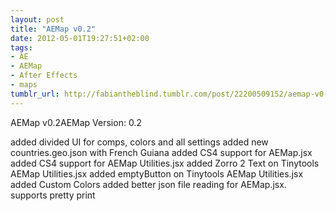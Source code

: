 ```yaml
---
layout: post
title: "AEMap v0.2"
date: 2012-05-01T19:27:51+02:00
tags:
- AE
- AEMap
- After Effects
- maps
tumblr_url: http://fabiantheblind.tumblr.com/post/22200509152/aemap-v0-2
---
```

AEMap v0.2AEMap Version: 0.2

added divided UI for comps, colors and all settings
added new countries.geo.json with French Guiana
added CS4 support for AEMap.jsx
added CS4 support for AEMap Utilities.jsx
added Zorro 2 Text on Tinytools AEMap Utilities.jsx
added emptyButton on Tinytools AEMap Utilities.jsx
added Custom Colors
added better json file reading for AEMap.jsx. supports pretty print
